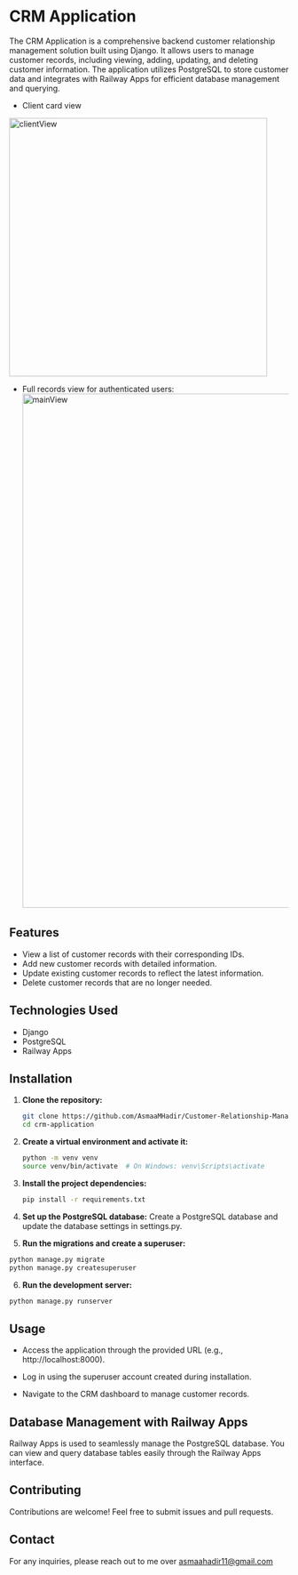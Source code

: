 # CRM Application

The CRM Application is a comprehensive backend customer relationship management solution built using Django. It allows users to manage customer records, including viewing, adding, updating, and deleting customer information. The application utilizes PostgreSQL to store customer data and integrates with Railway Apps for efficient database management and querying.

- Client card view
<img width="465" alt="clientView" src="https://github.com/AsmaaMHadir/Django-CRM/assets/46932156/7ed1fde3-9b53-4242-abd8-1b99bec8f35d">

- Full records view for authenticated users:
  <img width="925" alt="mainView" src="https://github.com/AsmaaMHadir/Django-CRM/assets/46932156/8c9ed243-1953-47b7-8516-919e7ff8d057">




## Features

- View a list of customer records with their corresponding IDs.
- Add new customer records with detailed information.
- Update existing customer records to reflect the latest information.
- Delete customer records that are no longer needed.

## Technologies Used

- Django
- PostgreSQL
- Railway Apps

## Installation

1. **Clone the repository:**

   ```bash
   git clone https://github.com/AsmaaMHadir/Customer-Relationship-Manager.git
   cd crm-application
   ```
   
2. **Create a virtual environment and activate it:**

   ```bash
   python -m venv venv
   source venv/bin/activate  # On Windows: venv\Scripts\activate

   ```

3. **Install the project dependencies:**

   ```bash
   pip install -r requirements.txt
   ```

4. **Set up the PostgreSQL database:**
Create a PostgreSQL database and update the database settings in settings.py.

5. **Run the migrations and create a superuser:**
   
```bash
python manage.py migrate
python manage.py createsuperuser

```

6. **Run the development server:**

```bash
python manage.py runserver
```

## Usage

- Access the application through the provided URL (e.g., http://localhost:8000).

- Log in using the superuser account created during installation.

- Navigate to the CRM dashboard to manage customer records.

## Database Management with Railway Apps
Railway Apps is used to seamlessly manage the PostgreSQL database. You can view and query database tables easily through the Railway Apps interface.

## Contributing
Contributions are welcome! Feel free to submit issues and pull requests.


## Contact
For any inquiries, please reach out to me over asmaahadir11@gmail.com
